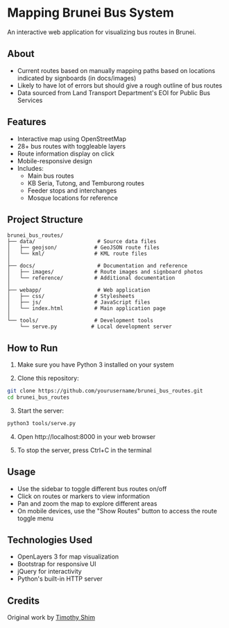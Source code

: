 # Mapping Brunei Bus System

An interactive web application for visualizing bus routes in Brunei.

## About

- Current routes based on manually mapping paths based on locations indicated by signboards (in docs/images)
- Likely to have lot of errors but should give a rough outline of bus routes
- Data sourced from Land Transport Department's EOI for Public Bus Services

## Features

- Interactive map using OpenStreetMap
- 28+ bus routes with toggleable layers
- Route information display on click
- Mobile-responsive design
- Includes:
  - Main bus routes
  - KB Seria, Tutong, and Temburong routes
  - Feeder stops and interchanges
  - Mosque locations for reference

## Project Structure

```
brunei_bus_routes/
├── data/                    # Source data files
│   ├── geojson/            # GeoJSON route files
│   └── kml/                # KML route files
│
├── docs/                    # Documentation and reference
│   ├── images/             # Route images and signboard photos
│   └── reference/          # Additional documentation
│
├── webapp/                  # Web application
│   ├── css/                # Stylesheets
│   ├── js/                 # JavaScript files
│   └── index.html          # Main application page
│
└── tools/                  # Development tools
    └── serve.py           # Local development server
```

## How to Run

1. Make sure you have Python 3 installed on your system

2. Clone this repository:

```bash
git clone https://github.com/yourusername/brunei_bus_routes.git
cd brunei_bus_routes
```

3. Start the server:

```bash
python3 tools/serve.py
```

4. Open http://localhost:8000 in your web browser

5. To stop the server, press Ctrl+C in the terminal

## Usage

- Use the sidebar to toggle different bus routes on/off
- Click on routes or markers to view information
- Pan and zoom the map to explore different areas
- On mobile devices, use the "Show Routes" button to access the route toggle menu

## Technologies Used

- OpenLayers 3 for map visualization
- Bootstrap for responsive UI
- jQuery for interactivity
- Python's built-in HTTP server

## Credits

Original work by [Timothy Shim](https://github.com/thewheat)
